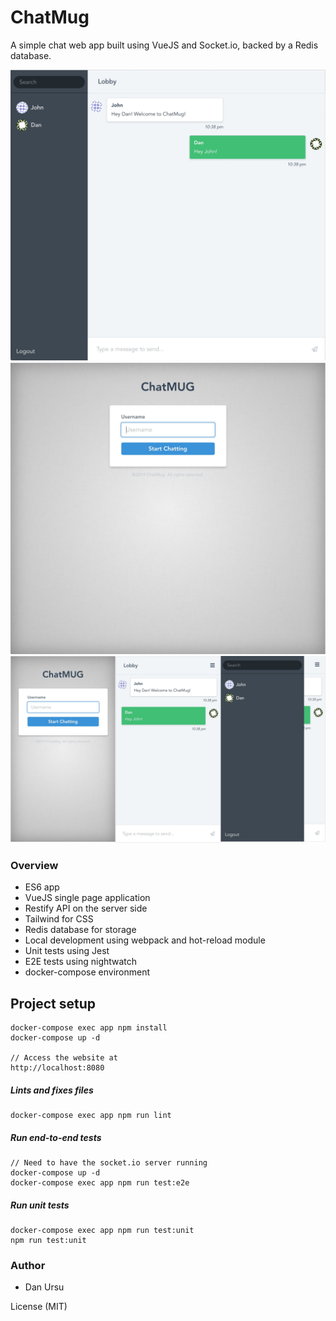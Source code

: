 # ChatMug
A simple chat web app built using VueJS and Socket.io, backed by a Redis database.

![Desktop Chat](resources/desktop-chat.jpg?raw=true "Desktop Chat")
![Desktop Login](resources/desktop-login.jpg?raw=true "Desktop Login")
![Mobile](resources/mobile.jpg?raw=true "Mobile")

### Overview

- ES6 app
- VueJS single page application
- Restify API on the server side
- Tailwind for CSS
- Redis database for storage
- Local development using webpack and hot-reload module
- Unit tests using Jest
- E2E tests using nightwatch
- docker-compose environment

## Project setup
```
docker-compose exec app npm install
docker-compose up -d

// Access the website at
http://localhost:8080
```

##### Lints and fixes files
```
docker-compose exec app npm run lint
```

##### Run end-to-end tests
```
// Need to have the socket.io server running
docker-compose up -d
docker-compose exec app npm run test:e2e
```

##### Run unit tests
```
docker-compose exec app npm run test:unit
npm run test:unit
```

### Author
- Dan Ursu

License (MIT)